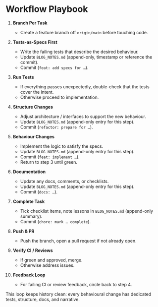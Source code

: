 # Workflow Playbook

1. **Branch Per Task**
   - Create a feature branch off `origin/main` before touching code.

2. **Tests-as-Specs First**
   - Write the failing tests that describe the desired behaviour.
   - Update `BLOG_NOTES.md` (append-only, timestamp or reference the commit).
   - Commit (`feat: add specs for …`).

3. **Run Tests**
   - If everything passes unexpectedly, double-check that the tests cover the intent.
   - Otherwise proceed to implementation.

4. **Structure Changes**
   - Adjust architecture / interfaces to support the new behaviour.
   - Update `BLOG_NOTES.md` (append-only entry for this step).
   - Commit (`refactor: prepare for …`).

5. **Behaviour Changes**
   - Implement the logic to satisfy the specs.
   - Update `BLOG_NOTES.md` (append-only entry for this step).
   - Commit (`feat: implement …`).
   - Return to step 3 until green.

6. **Documentation**
   - Update any docs, comments, or checklists.
   - Update `BLOG_NOTES.md` (append-only entry for this step).
   - Commit (`docs: …`).

7. **Complete Task**
   - Tick checklist items, note lessons in `BLOG_NOTES.md` (append-only summary).
   - Commit (`chore: mark … complete`).

8. **Push & PR**
   - Push the branch, open a pull request if not already open.

9. **Verify CI / Reviews**
   - If green and approved, merge.
   - Otherwise address issues.

10. **Feedback Loop**
    - For failing CI or review feedback, circle back to step 4.

This loop keeps history clean: every behavioural change has dedicated tests, structure, docs, and narrative.
